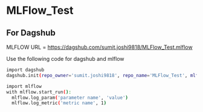 # MLFlow_Test

## For Dagshub

MLFLOW URL = https://dagshub.com/sumit.joshi9818/MLFlow_Test.mlflow

Use the following code for dagshub and mlflow
```bash
import dagshub
dagshub.init(repo_owner='sumit.joshi9818', repo_name='MLFlow_Test', mlflow=True)

import mlflow
with mlflow.start_run():
  mlflow.log_param('parameter name', 'value')
  mlflow.log_metric('metric name', 1)

```
